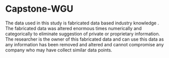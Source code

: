 # Capstone-WGU

The data used in this study is fabricated data based industry knowledge . The fabricated data was altered enormous times numerically and categorically to eliminate suggestion of  private or proprietary information. The researcher is the owner of this fabricated data and can use this data as any information has been removed and altered and cannot compromise any company who may have collect similar data points. 
